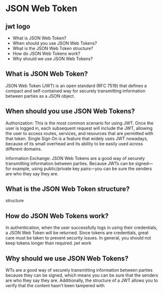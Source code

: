 # JSON Web Token
## jwt logo

* What is JSON Web Token?
* When should you use JSON Web Tokens?
* What is the JSON Web Token structure?
* How do JSON Web Tokens work?
* Why should we use JSON Web Tokens?

## What is JSON Web Token?
JSON Web Token (JWT) is an open standard (RFC 7519) that defines a compact and self-contained way for securely transmitting information between parties as a JSON object.

## When should you use JSON Web Tokens?
Authorization: This is the most common scenario for using JWT. Once the user is logged in, each subsequent request will include the JWT, allowing the user to access routes, services, and resources that are permitted with that token. Single Sign On is a feature that widely uses JWT nowadays, because of its small overhead and its ability to be easily used across different domains.

Information Exchange: JSON Web Tokens are a good way of securely transmitting information between parties. Because JWTs can be signed—for example, using public/private key pairs—you can be sure the senders are who they say they are.

## What is the JSON Web Token structure?
structure

## How do JSON Web Tokens work? 
In authentication, when the user successfully logs in using their credentials, a JSON Web Token will be returned. Since tokens are credentials, great care must be taken to prevent security issues. In general, you should not keep tokens longer than required. jwt work

## Why should we use JSON Web Tokens?
WTs are a good way of securely transmitting information between parties because they can be signed, which means you can be sure that the senders are who they say they are. Additionally, the structure of a JWT allows you to verify that the content hasn't been tampered with